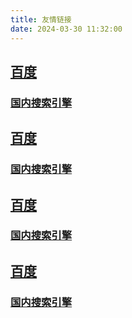 ```yaml
---
title: 友情链接
date: 2024-03-30 11:32:00
---
```


<a href="https://baidu.com">
<div class="friend">
<h2>百度</h2>
<h3>国内搜索引擎</h3>
</div>
</a>

<a href="https://baidu.com">
<div class="friend">
<h2>百度</h2>
<h3>国内搜索引擎</h3>
</div>
</a>

<a href="https://baidu.com">
<div class="friend">
<h2>百度</h2>
<h3>国内搜索引擎</h3>
</div>
</a>

<a href="https://baidu.com">
<div class="friend">
<h2>百度</h2>
<h3>国内搜索引擎</h3>
</div>
</a>